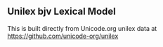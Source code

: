 Unilex bjv Lexical Model
----------------------

This is built directly from Unicode.org unilex data at
https://github.com/unicode-org/unilex
